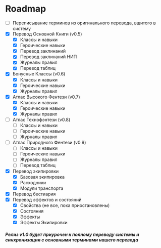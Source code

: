 # Roadmap

- [ ] Переписывание терминов из оригинального перевода, вшитого в систему
- [x] Перевод Основной Книги (v0.5)
  - [x] Классы и навыки
  - [x] Героические навыки
  - [x] Перевод заклинаний
  - [x] Перевод заклинаний НИП
  - [x] Журналы правил
  - [x] Перевод таблиц
- [x] Бонусные Классы (v0.6)
  - [x] Классы и навыки
  - [x] Героические навыки
  - [x] Журналы правил
- [x] Атлас Высокого Фентези (v0.7)
  - [x] Классы и навыки
  - [x] Героические навыки
  - [x] Журналы правил
- [ ] Атлас Технофэнтези (v0.8)
  - [ ] Классы и навыки
  - [ ] Героические навыки
  - [ ] Журналы правил
- [ ] Атлас Природного Фентези (v0.9)
  - [ ] Классы и навыки
  - [ ] Героические навыки
  - [ ] Журналы правил
  - [ ] Перевод таблиц
- [x] Перевод экипировки
  - [x] Базовая экипировка
  - [x] Расходники
  - [x] Модули транспорта
- [x] Перевод бестиария
- [x] Перевод эффектов и состояний
  - [x] Свойства (не все, пока приостановлены)
  - [x] Состояния
  - [x] Эффекты
  - [x] Эффекты Экипировки

##### Релиз v1.0 будет приурочен к полному переводу системы и синхронизации с основными терминами нашего перевода